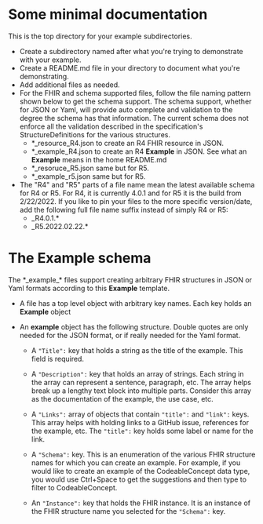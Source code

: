 # Some minimal documentation

This is the top directory for your example subdirectories. 

* Create a subdirectory named after what you're trying to demonstrate with your example.
* Create a README.md file in your directory to document what you're demonstrating.
* Add additional files as needed.
* For the FHIR and schema supported files, follow the file naming pattern shown below to get the schema support. The schema support, whether for JSON or Yaml, will provide auto complete and validation to the degree the schema has that information. The current schema does not enforce all the validation described in the specification's StructureDefinitions for the various structures. 
    * *_resource_R4.json to create an R4 FHIR resource in JSON.
    * *_example_R4.json to create an R4 **Example** in JSON.  See what an **Example** means in the home README.md
    * *_resoruce_R5.json same but for R5.
    * *_example_r5.json same but for R5.
* The "R4" and "R5" parts of a file name mean the latest available schema for R4 or R5.  For R4, it is currently 4.0.1 and for R5 it is the build from 2/22/2022.  If you like to pin your files to the more specific version/date, add the following full file name suffix instead of simply R4 or R5:
    * _R4.0.1.*
    * _R5.2022.02.22.*



# The **Example** schema

The \*\_example_\* files support creating arbitrary FHIR structures in JSON or Yaml formats according to this **Example** template.

* A file has a top level object with arbitrary key names. Each key holds an **Example** object

* An **example** object has the following structure. Double quotes are only needed for the JSON format, or if really needed for the Yaml format.

    * A `"Title":` key that holds a string as the title of the example. This field is required.

    * A `"Description":` key that holds an array of strings. Each string in the array can represent a sentence, paragraph, etc.  The array helps break up a lengthy text block into multiple parts. Consider this array as the documentation of the example, the use case, etc.

    * A `"Links":` array of objects that contain `"title":` and `"link":` keys. This array helps with holding links to a GitHub issue, references for the example, etc.  The `"title":` key holds some label or name for the link.

    * A `"Schema":` key. This is an enumeration of the various FHIR structure names for which you can create an example. For example, if you would like to create an example of the CodeableConcept data type, you would use Ctrl+Space to get the suggestions and then type to filter to CodeableConcept.

    * An `"Instance":` key that holds the FHIR instance. It is an instance of the FHIR structure name you selected for the `"Schema":` key.